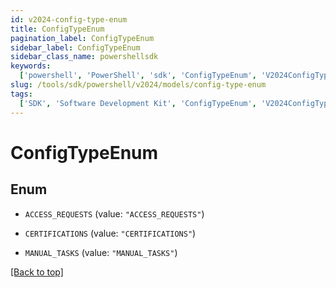 ```yaml
---
id: v2024-config-type-enum
title: ConfigTypeEnum
pagination_label: ConfigTypeEnum
sidebar_label: ConfigTypeEnum
sidebar_class_name: powershellsdk
keywords:
  ['powershell', 'PowerShell', 'sdk', 'ConfigTypeEnum', 'V2024ConfigTypeEnum']
slug: /tools/sdk/powershell/v2024/models/config-type-enum
tags:
  ['SDK', 'Software Development Kit', 'ConfigTypeEnum', 'V2024ConfigTypeEnum']
---
```


# ConfigTypeEnum

## Enum

- `ACCESS_REQUESTS` (value: `"ACCESS_REQUESTS"`)

- `CERTIFICATIONS` (value: `"CERTIFICATIONS"`)

- `MANUAL_TASKS` (value: `"MANUAL_TASKS"`)

[[Back to top]](#)
